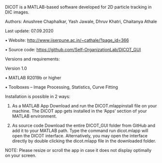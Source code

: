 DICOT is a MATLAB-based software developed for 2D particle tracking in DIC images. 

Authors: Anushree Chaphalkar, Yash Jawale, Dhruv Khatri, Chaitanya Athale

Last update: 07.09.2020

•	Website:  http://www.iiserpune.ac.in/~cathale/?page_id=366

•	Source code:  https://github.com/Self-OrganizationLab/DICOT_GUI

Versions and requirements:

Version 1.0 

•	MATLAB R2019b or higher

•	Toolboxes – Image Processing, Statistics, Curve Fitting

Installation is possible in 2 ways:
1. As a MATLAB App
Download and run the DICOT.mlappinstall file on your machine. The DICOT app gets installed in the ‘Apps’ section of your MATLAB environment.

2. As source code
Download the entire DICOT_GUI folder from GitHub and add it to your MATLAB path.
Type the command run dicot.mlapp will open the DICOT interface.
Alternatively, you may open the interface directly by double clicking the dicot.mlapp file in the downloaded folder.  


NOTE: Please resize or scroll the app in case it does not display optimally on your screen.
